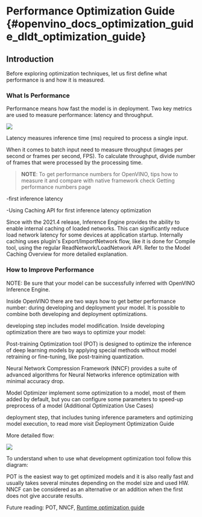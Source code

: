 # Performance Optimization Guide {#openvino_docs_optimization_guide_dldt_optimization_guide}

## Introduction

Before exploring optimization techniques, let us first define what performance is and how it is measured.

### What Is Performance 

Performance means how fast the model is in deployment. Two key metrics are used to measure performance: latency and throughput. 

![](img/Latency_Throughput.png)

Latency measures inference time (ms) required to process a single input.  

When it comes to batch input need to measure throughput (images per second or frames per second, FPS). To calculate throughput, divide number of frames that were processed by the processing time.   

>**NOTE**: To get performance numbers for OpenVINO, tips how to measure it and compare with native framework check Getting performance numbers page
 
-first inference latency 

-Using Caching API for first inference latency optimization 

Since with the 2021.4 release, Inference Engine provides the ability to enable internal caching of loaded networks. This can significantly reduce load network latency for some devices at application startup. Internally caching uses plugin's Export/ImportNetwork flow, like it is done for Compile tool, using the regular ReadNetwork/LoadNetwork API. Refer to the Model Caching Overview for more detailed explanation. 

### How to Improve Performance 

NOTE: Be sure that your model can be successfully inferred with OpenVINO Inference Engine.   

Inside OpenVINO there are two ways how to get better performance number: during developing and deployment your model. It is possible to combine both developing and deployment optimizations. 

developing step includes model modification. Inside developing optimization there are two ways to optimize your model:  

Post-training Optimization tool (POT) is designed to optimize the inference of deep learning models by applying special methods without model retraining or fine-tuning, like post-training quantization.  

Neural Network Compression Framework (NNCF) provides a suite of advanced algorithms for Neural Networks inference optimization with minimal accuracy drop.  

Model Optimizer implement some optimization to a model, most of them added by default, but you can configure some parameters to speed-up preprocess of a model (Additional Optimization Use Cases) 

deployment step, that includes tuning inference parameters and optimizing model execution, to read more visit Deployment Optimization Guide 

More detailed flow: 

![](img/development_deployment.png)

To understand when to use what development optimization tool follow this diagram: 

POT is the easiest way to get optimized models and it is also really fast and usually takes several minutes depending on the model size and used HW. NNCF can be considered as an alternative or an addition when the first does not give accurate results. 


Future reading: POT, NNCF, [Runtime optimization guide](../install_guides/Intro_to_Performance.md)   

